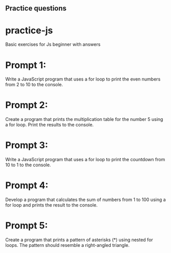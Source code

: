 ## Practice questions

# practice-js
Basic exercises for Js beginner with answers 

# Prompt 1:
Write a JavaScript program that uses a for loop to print the even numbers from 2 to 10 to the console.

# Prompt 2:
Create a program that prints the multiplication table for the number 5 using a for loop. Print the results to the console.

# Prompt 3:
Write a JavaScript program that uses a for loop to print the countdown from 10 to 1 to the console.

# Prompt 4:
Develop a program that calculates the sum of numbers from 1 to 100 using a for loop and prints the result to the console.

# Prompt 5:
Create a program that prints a pattern of asterisks (*) using nested for loops. The pattern should resemble a right-angled triangle.



